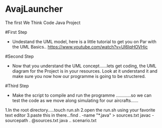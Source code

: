 # AvajLauncher
The first We Think Code Java Project

#First Step
- Undestand the UML model, here is a little tutorial to get you on Par with the UML Basics.. https://www.youtube.com/watch?v=UI6lqHOVHic

#Second Step
- Now that you understand the UML concept......lets get coding, the UML diagram for the Project is in your resources. Look at it understand it and make sure you now how our programme is going to be structered.

#Third Step
- Make the script to compile and run the programme ............so we can test the code as we move along simulating for our aircrafts......

1.In the root directory.....touch run.sh
2.open the run.sh using your favorite text editor
3.paste this in there...find . 
-name "*.java" > sources.txt
javac -sourcepath . @sources.txt
java <directory of packages>.<directory which contains class with main method>.<name of class> scenario.txt
